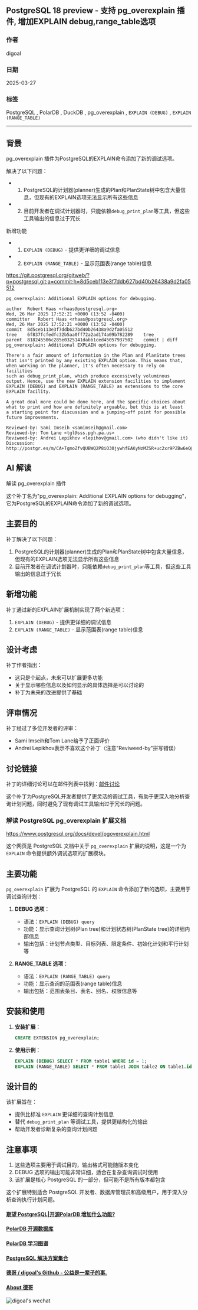 ## PostgreSQL 18 preview - 支持 pg_overexplain 插件, 增加EXPLAIN debug,range_table选项   
                                                                                                                                      
### 作者                                                                                                          
digoal                                                                                                          
                                                                                                                 
### 日期                                                                                                               
2025-03-27                                                                                                         
                                                                                                              
### 标签                                                                                                            
PostgreSQL , PolarDB , DuckDB , pg_overexplain , `EXPLAIN (DEBUG)` , `EXPLAIN (RANGE_TABLE)`    
                                                                                                                                     
----                                                                                                              
                                                                                                                            
## 背景      
pg_overexplain 插件为PostgreSQL的EXPLAIN命令添加了新的调试选项。  
  
解决了以下问题：  
- 1. PostgreSQL的计划器(planner)生成的Plan和PlanState树中包含大量信息，但现有的EXPLAIN选项无法显示所有这些信息  
- 2. 目前开发者在调试计划器时，只能依赖`debug_print_plan`等工具，但这些工具输出的信息过于冗长  
  
新增功能  
- 1. `EXPLAIN (DEBUG)` - 提供更详细的调试信息  
- 2. `EXPLAIN (RANGE_TABLE)` - 显示范围表(range table)信息  
  
      
https://git.postgresql.org/gitweb/?p=postgresql.git;a=commit;h=8d5ceb113e3f7ddb627bd40b26438a9d2fa05512  
```    
pg_overexplain: Additional EXPLAIN options for debugging.  
  
author  Robert Haas <rhaas@postgresql.org>    
Wed, 26 Mar 2025 17:52:21 +0000 (13:52 -0400)  
committer   Robert Haas <rhaas@postgresql.org>    
Wed, 26 Mar 2025 17:52:21 +0000 (13:52 -0400)  
commit  8d5ceb113e3f7ddb627bd40b26438a9d2fa05512  
tree    6f837fcfedfc32b5aa0ff72a2ad174a09b782289    tree  
parent  818245506c285e0325141dabb1ced45057937502    commit | diff  
pg_overexplain: Additional EXPLAIN options for debugging.  
  
There's a fair amount of information in the Plan and PlanState trees  
that isn't printed by any existing EXPLAIN option. This means that,  
when working on the planner, it's often necessary to rely on facilities  
such as debug_print_plan, which produce excessively voluminous  
output. Hence, use the new EXPLAIN extension facilities to implement  
EXPLAIN (DEBUG) and EXPLAIN (RANGE_TABLE) as extensions to the core  
EXPLAIN facility.  
  
A great deal more could be done here, and the specific choices about  
what to print and how are definitely arguable, but this is at least  
a starting point for discussion and a jumping-off point for possible  
future improvements.  
  
Reviewed-by: Sami Imseih <samimseih@gmail.com>  
Reviewed-by: Tom Lane <tgl@sss.pgh.pa.us>  
Reviweed-by: Andrei Lepikhov <lepihov@gmail.com> (who didn't like it)  
Discussion: http://postgr.es/m/CA+TgmoZfvQUBWQ2P8iO30jywhfEAKyNzMZSR+uc2xr9PZBw6eQ@mail.gmail.com  
```    
    
    
## AI 解读     
解读 pg_overexplain 插件  
  
这个补丁名为"pg_overexplain: Additional EXPLAIN options for debugging"，它为PostgreSQL的EXPLAIN命令添加了新的调试选项。  
  
## 主要目的  
  
补丁解决了以下问题：  
1. PostgreSQL的计划器(planner)生成的Plan和PlanState树中包含大量信息，但现有的EXPLAIN选项无法显示所有这些信息  
2. 目前开发者在调试计划器时，只能依赖`debug_print_plan`等工具，但这些工具输出的信息过于冗长  
  
## 新增功能  
  
补丁通过新的EXPLAIN扩展机制实现了两个新选项：  
1. `EXPLAIN (DEBUG)` - 提供更详细的调试信息  
2. `EXPLAIN (RANGE_TABLE)` - 显示范围表(range table)信息  
  
## 设计考虑  
  
补丁作者指出：  
- 这只是个起点，未来可以扩展更多功能  
- 关于显示哪些信息以及如何显示的具体选择是可以讨论的  
- 补丁为未来的改进提供了基础  
  
## 评审情况  
  
补丁经过了多位开发者的评审：  
- Sami Imseih和Tom Lane给予了正面评价  
- Andrei Lepikhov表示不喜欢这个补丁（注意"Reviweed-by"拼写错误）  
  
## 讨论链接  
  
补丁的详细讨论可以在邮件列表中找到：[邮件讨论](http://postgr.es/m/CA+TgmoZfvQUBWQ2P8iO30jywhfEAKyNzMZSR+uc2xr9PZBw6eQ@mail.gmail.com)  
  
这个补丁为PostgreSQL开发者提供了更灵活的调试工具，有助于更深入地分析查询计划问题，同时避免了现有调试工具输出过于冗长的问题。  
  
### 解读 PostgreSQL pg_overexplain 扩展文档   
  
https://www.postgresql.org/docs/devel/pgoverexplain.html  
  
这个网页是 PostgreSQL 文档中关于 `pg_overexplain` 扩展的说明，这是一个为 `EXPLAIN` 命令提供额外调试选项的扩展模块。  
  
## 主要功能  
  
`pg_overexplain` 扩展为 PostgreSQL 的 `EXPLAIN` 命令添加了新的选项，主要用于调试查询计划：  
  
1. **DEBUG 选项**：  
   - 语法：`EXPLAIN (DEBUG) query`  
   - 功能：显示查询计划树(Plan tree)和计划状态树(PlanState tree)的详细内部信息  
   - 输出包括：计划节点类型、目标列表、限定条件、初始化计划和平行计划等  
  
2. **RANGE_TABLE 选项**：  
   - 语法：`EXPLAIN (RANGE_TABLE) query`  
   - 功能：显示查询的范围表(range table)信息  
   - 输出包括：范围表条目、表名、别名、权限信息等  
  
## 安装和使用  
  
1. **安装扩展**：  
   ```sql  
   CREATE EXTENSION pg_overexplain;  
   ```  
  
2. **使用示例**：  
   ```sql  
   EXPLAIN (DEBUG) SELECT * FROM table1 WHERE id = 1;  
   EXPLAIN (RANGE_TABLE) SELECT * FROM table1 JOIN table2 ON table1.id = table2.id;  
   ```  
  
## 设计目的  
  
该扩展旨在：  
- 提供比标准 `EXPLAIN` 更详细的查询计划信息  
- 替代 `debug_print_plan` 等调试工具，提供更结构化的输出  
- 帮助开发者诊断复杂的查询计划问题  
  
## 注意事项  
  
1. 这些选项主要用于调试目的，输出格式可能随版本变化  
2. DEBUG 选项的输出可能非常详细，适合在复杂查询调试时使用  
3. 该扩展是核心 PostgreSQL 的一部分，但可能不是所有版本都包含  
  
这个扩展特别适合 PostgreSQL 开发者、数据库管理员和高级用户，用于深入分析查询执行计划问题。  
  
  
#### [期望 PostgreSQL|开源PolarDB 增加什么功能?](https://github.com/digoal/blog/issues/76 "269ac3d1c492e938c0191101c7238216")
  
  
#### [PolarDB 开源数据库](https://openpolardb.com/home "57258f76c37864c6e6d23383d05714ea")
  
  
#### [PolarDB 学习图谱](https://www.aliyun.com/database/openpolardb/activity "8642f60e04ed0c814bf9cb9677976bd4")
  
  
#### [PostgreSQL 解决方案集合](../201706/20170601_02.md "40cff096e9ed7122c512b35d8561d9c8")
  
  
#### [德哥 / digoal's Github - 公益是一辈子的事.](https://github.com/digoal/blog/blob/master/README.md "22709685feb7cab07d30f30387f0a9ae")
  
  
#### [About 德哥](https://github.com/digoal/blog/blob/master/me/readme.md "a37735981e7704886ffd590565582dd0")
  
  
![digoal's wechat](../pic/digoal_weixin.jpg "f7ad92eeba24523fd47a6e1a0e691b59")
  
